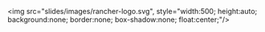 <img src="slides/images/rancher-logo.svg", style="width:500; height:auto; background:none; border:none; box-shadow:none; float:center;"/>